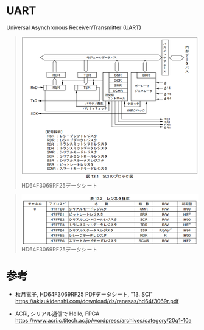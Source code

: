 # UART

Universal Asynchronous Receiver/Transmitter (UART)

> ![](./img/SCI-BLK.PNG)\
> HD64F3069RF25データシート

> ![](./img/REG-ADDR.PNG)\
> HD64F3069RF25データシート

# 参考

- 秋月電子, HD64F3069RF25 PDFデータシート, "13. SCI"
https://akizukidenshi.com/download/ds/renesas/hd64f3069r.pdf

- ACRi, シリアル通信で Hello, FPGA
https://www.acri.c.titech.ac.jp/wordpress/archives/category/20q1-10a
